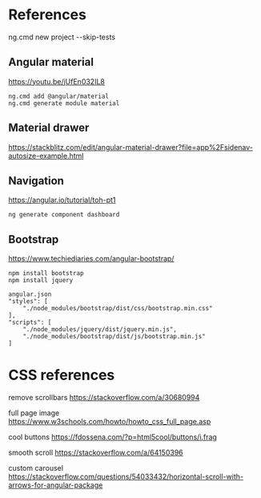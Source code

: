 # References

ng.cmd new project --skip-tests

## Angular material
https://youtu.be/jUfEn032IL8
```
ng.cmd add @angular/material
ng.cmd generate module material
```

## Material drawer
https://stackblitz.com/edit/angular-material-drawer?file=app%2Fsidenav-autosize-example.html


## Navigation
https://angular.io/tutorial/toh-pt1
```
ng generate component dashboard
```

## Bootstrap
https://www.techiediaries.com/angular-bootstrap/
```
npm install bootstrap
npm install jquery

angular.json
"styles": [
    "./node_modules/bootstrap/dist/css/bootstrap.min.css"
],
"scripts": [
    "./node_modules/jquery/dist/jquery.min.js",
    "./node_modules/bootstrap/dist/js/bootstrap.min.js"
]
```


# CSS references

remove scrollbars
https://stackoverflow.com/a/30680994

full page image
https://www.w3schools.com/howto/howto_css_full_page.asp

cool buttons
https://fdossena.com/?p=html5cool/buttons/i.frag

smooth scroll
https://stackoverflow.com/a/64150396

custom carousel
https://stackoverflow.com/questions/54033432/horizontal-scroll-with-arrows-for-angular-package